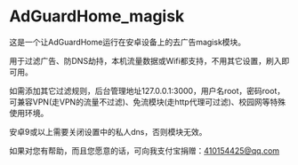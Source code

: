 # AdGuardHome_magisk
这是一个让AdGuardHome运行在安卓设备上的去广告magisk模块。

用于过滤广告、防DNS劫持，本机流量数据或Wifi都支持，不用其它设置，刷入即可用。

如需添加其它过滤规则，后台管理地址127.0.0.1:3000，用户名root，密码root，可兼容VPN(走VPN的流量不过滤)、免流模块(走http代理可过滤)、校园网等特殊使用环境。 

安卓9或以上需要关闭设置中的私人dns，否则模块无效。

如果对您有帮助，而且您愿意的话，可向我支付宝捐赠：410154425@qq.com
